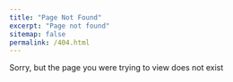 ```yaml
---
title: "Page Not Found"
excerpt: "Page not found"
sitemap: false
permalink: /404.html
---
```


Sorry, but the page you were trying to view does not exist
